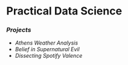 # Practical Data Science

### *Projects*

- *Athens Weather Analysis*
- *Belief in Supernatural Evil*
- *Dissecting Spotify Valence*
